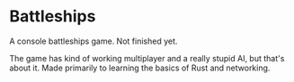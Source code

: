 # Battleships

A console battleships game. Not finished yet.

The game has kind of working multiplayer and a really
stupid AI, but that's about it. Made primarily to
learning the basics of Rust and networking.
